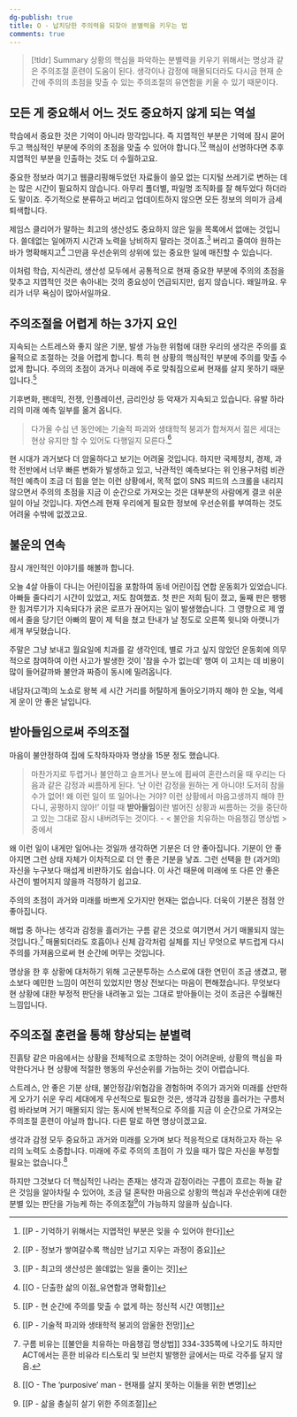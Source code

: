 ```yaml
---
dg-publish: true
title: O - 납치당한 주의력을 되찾아 분별력을 키우는 법
comments: true
---
```


> [!tldr] Summary
> 상황의 핵심을 파악하는 분별력을 키우기 위해서는 명상과 같은 주의조절 훈련이 도움이 된다.  생각이나 감정에 매몰되더라도 다시금 현재 순간에 주의의 초점을 맞출 수 있는 주의조절의 유연함을 키울 수 있기 때문이다.


## 모든 게 중요해서 어느 것도 중요하지 않게 되는 역설

학습에서 중요한 것은 기억이 아니라 망각입니다. 즉 지엽적인 부분은 기억에 잠시 묻어두고 핵심적인 부분에 주의의 초점을 맞출 수 있어야 합니다.[^1][^2] 핵심이 선명하다면 추후 지엽적인 부분을 인출하는 것도 더 수월하고요. 

중요한 정보라 여기고 웹클리핑해두었던 자료들이 쓸모 없는 디지털 쓰레기로 변하는 데는 많은 시간이 필요하지 않습니다. 아무리 폴더별, 파일명 조직화를 잘 해두었다 하더라도 말이죠. 주기적으로 분류하고 버리고 업데이트하지 않으면 모든 정보의 의미가 금세 퇴색합니다.

제임스 클리어가 말하는 최고의 생산성도 중요하지 않은 일을 목록에서 없애는 것입니다. 쓸데없는 일에까지 시간과 노력을 낭비하지 말라는 것이죠.[^3] 버리고 줄여야 원하는 바가 명확해지고[^4] 그만큼 우선순위의 상위에 있는 중요한 일에 매진할 수 있습니다.

이처럼 학습, 지식관리, 생산성 모두에서 공통적으로 현재 중요한 부분에 주의의 초점을 맞추고 지엽적인 것은 솎아내는 것의 중요성이 언급되지만, 쉽지 않습니다. 왜일까요. 우리가 너무 욕심이 많아서일까요.

## 주의조절을 어렵게 하는 3가지 요인

지속되는 스트레스와 좋지 않은 기분, 발생 가능한 위험에 대한 우리의 생각은 주의를 효율적으로 조절하는 것을 어렵게 합니다. 특히 현 상황의 핵심적인 부분에 주의를 맞출 수 없게 합니다. 주의의 초점이 과거나 미래에 주로 맞춰짐으로써 현재를 살지 못하기 때문입니다.[^5]
 
기후변화, 팬데믹, 전쟁, 인플레이션, 금리인상 등 악재가 지속되고 있습니다. 유발 하라리의 미래 예측 일부를 옮겨 옵니다.

>다가올 수십 년 동안에는 기술적 파괴와 생태학적 붕괴가 합쳐져서 젊은 세대는 현상 유지만 할 수 있어도 다행일지 모른다.[^6] 

현 시대가 과거보다 더 암울하다고 보기는 어려울 것입니다. 하지만 국제정치, 경제, 과학 전반에서 너무 빠른 변화가 발생하고 있고, 낙관적인 예측보다는 위 인용구처럼 비관적인 예측이 조금 더 힘을 얻는 이런 상황에서, 목적 없이 SNS 피드의 스크롤을 내리지 않으면서 주의의 초점을 지금 이 순간으로 가져오는 것은 대부분의 사람에게 결코 쉬운 일이 아닐 것입니다. 자연스레 현재 우리에게 필요한 정보에 우선순위를 부여하는 것도 어려울 수밖에 없겠고요.

## 불운의 연속

잠시 개인적인 이야기를 해볼까 합니다.

오늘 4살 아들이 다니는 어린이집을 포함하여 동네 어린이집 연합 운동회가 있었습니다. 아빠들 줄다리기 시간이 있었고, 저도 참여했죠. 첫 판은 저희 팀이 졌고, 둘째 판은 팽팽한 힘겨루기가 지속되다가 굵은 로프가 끊어지는 일이 발생했습니다. 그 영향으로 제 옆에서 줄을 당기던 아빠의 팔이 제 턱을 쳤고 탄내가 날 정도로 오른쪽 윗니와 아랫니가 세개 부딪혔습니다. 

주말은 그냥 보내고 월요일에 치과를 갈 생각인데, 별로 가고 싶지 않았던 운동회에 의무적으로 참여하여 이런 사고가 발생한 것이 '참을 수가 없는데' 행여 이 고치는 데 비용이 많이 들어갈까봐 불안과 짜증이 동시에 밀려옵니다. 

내담자(고객)의 노쇼로 왕복 세 시간 거리를 허탈하게 돌아오기까지 해야 한 오늘, 억세게 운이 안 좋은 날입니다. 

## 받아들임으로써 주의조절

마음이 불안정하여 집에 도착하자마자 명상을 15분 정도 했습니다. 

>마찬가지로 두렵거나 불안하고 슬프거나 분노에 휩싸여 혼란스러울 때 우리는 다음과 같은 감정과 씨름하게 된다. ‘난 이런 감정을 원하는 게 아니야! 도저히 참을 수가 없어! 왜 이런 일이 또 일어나는 거야? 이런 상황에서 마음고생까지 해야 한다니, 공평하지 않아!’ 이럴 때 **받아들임**이란 벌어진 상황과 씨름하는 것을 중단하고 있는 그대로 잠시 내버려두는 것이다. - < 불안을 치유하는 마음챙김 명상법 > 중에서

왜 이런 일이 내게만 일어나는 것일까 생각하면 기분은 더 안 좋아집니다. 기분이 안 좋아지면 그런 상태 자체가 이차적으로 더 안 좋은 기분을 낳죠. 그런 선택을 한 (과거의) 자신을 누구보다 매섭게 비판하기도 쉽습니다. 이 사건 때문에 미래에 또 다른 안 좋은 사건이 벌어지지 않을까 걱정하기 쉽고요. 

주의의 초점이 과거와 미래를 바쁘게 오가지만 현재는 없습니다. 더욱이 기분은 점점 안 좋아집니다.

해법 중 하나는 생각과 감정을 흘러가는 구름 같은 것으로 여기면서 거기 매몰되지 않는 것입니다.[^7] 매몰되더라도 호흡이나 신체 감각처럼 실체를 지닌 무엇으로 부드럽게 다시 주의를 가져옴으로써 현 순간에 머무는 것입니다.

명상을 한 후 상황에 대처하기 위해 고군분투하는 스스로에 대한 연민이 조금 생겼고, 평소보다 예민한 느낌이 여전히 있었지만 명상 전보다는 마음이 편해졌습니다. 무엇보다 현 상황에 대한 부정적 판단을 내려놓고 있는 그대로 받아들이는 것이 조금은 수월해진 느낌입니다.

## 주의조절 훈련을 통해 향상되는 분별력

진흙탕 같은 마음에서는 상황을 전체적으로 조망하는 것이 어려운바, 상황의 핵심을 파악한다거나 현 상황에 적절한 행동의 우선순위를 가늠하는 것이 어렵습니다.

스트레스, 안 좋은 기분 상태, 불안정감/위협감을 경험하며 주의가 과거와 미래를 산만하게 오가기 쉬운 우리 세대에게 우선적으로 필요한 것은, 생각과 감정을 흘러가는 구름처럼 바라보며 거기 매몰되지 않는 동시에 반복적으로 주의를 지금 이 순간으로 가져오는 주의조절 훈련이 아닐까 합니다. 다른 말로 하면 명상이겠고요.

생각과 감정 모두 중요하고 과거와 미래를 오가며 보다 적응적으로 대처하고자 하는 우리의 노력도 소중합니다. 미래에 주로 주의의 초점이 가 있을 때가 많은 자신을 부정할 필요는 없습니다.[^8] 

하지만 그것보다 더 핵심적인 나라는 존재는 생각과 감정이라는 구름이 흐르는 하늘 같은 것임을 알아차릴 수 있어야, 조금 덜 혼탁한 마음으로 상황의 핵심과 우선순위에 대한 분별 있는 판단을 가능케 하는 주의조절[^9]이 가능하지 않을까 싶습니다.


[^1]: [[P - 기억하기 위해서는 지엽적인 부분은 잊을 수 있어야 한다]]
[^2]: [[P - 정보가 쌓여갈수록 핵심만 남기고 지우는 과정이 중요]]
[^3]: [[P - 최고의 생산성은 쓸데없는 일을 줄이는 것]]
[^4]: [[O - 단출한 삶의 이점_유연함과 명확함]]
[^5]: [[P - 현 순간에 주의를 맞출 수 없게 하는 정신적 시간 여행]]
[^6]: [[P - 기술적 파괴와 생태학적 붕괴의 암울한 전망]]
[^7]: 구름 비유는 [[불안을 치유하는 마음챙김 명상법]] 334-335쪽에 나오기도 하지만 ACT에서는 흔한 비유라 티스토리 및 브런치 발행한 글에서는 따로 각주를 달지 않음.
[^8]: [[O - The ‘purposive’ man - 현재를 살지 못하는 이들을 위한 변명]]
[^9]: [[P - 삶을 충실히 살기 위한 주의조절]]






